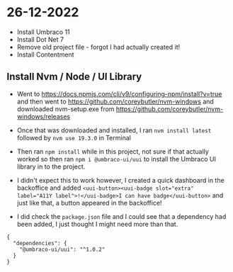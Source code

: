 # 26-12-2022

- Install Umbraco 11
- Install Dot Net 7
- Remove old project file - forgot I had actually created it! 
- Install Contentment

## Install Nvm / Node / UI Library

- Went to https://docs.npmjs.com/cli/v9/configuring-npm/install?v=true and then went to https://github.com/coreybutler/nvm-windows and downloaded nvm-setup.exe from https://github.com/coreybutler/nvm-windows/releases

- Once that was downloaded and installed, I ran `nvm install latest` followed by `nvm use 19.3.0` in Terminal
- Then ran `npm install` while in this project, not sure if that actually worked so then ran `npm i @umbraco-ui/uui` to install the Umbraco UI library in to the project. 
- I didn't expect this to work however, I created a quick dashboard in the backoffice and added `<uui-button><uui-badge slot="extra" label="A11Y label">!</uui-badge>I can have badge</uui-button>` and just like that, a button appeared in the backoffice! 
- I did check the `package.json` file and I could see that a dependency had been added, I just thought I might need more than that. 

```
{
  "dependencies": {
    "@umbraco-ui/uui": "^1.0.2"
  }
}
```